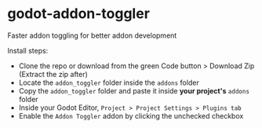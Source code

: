 # godot-addon-toggler
Faster addon toggling for better addon development

Install steps:
- Clone the repo or download from the green Code button > Download Zip (Extract the zip after)
- Locate the `addon_toggler` folder inside the `addons` folder
- Copy the `addon_toggler` folder and paste it inside **your project's** `addons` folder
- Inside your Godot Editor, `Project > Project Settings > Plugins tab`
- Enable the `Addon Toggler` addon by clicking the unchecked checkbox
